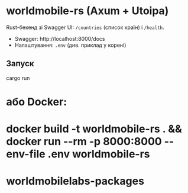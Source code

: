 # worldmobile-rs (Axum + Utoipa)
Rust-бекенд зі Swagger UI: `/countries` (список країн) і `/health`.
- Swagger: http://localhost:8000/docs
- Налаштування: `.env` (див. приклад у корені)

## Запуск
cargo run
# або Docker:
# docker build -t worldmobile-rs . && docker run --rm -p 8000:8000 --env-file .env worldmobile-rs
# worldmobilelabs-packages
